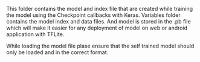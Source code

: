 This folder contains the model and index file that are created while training the model using the Checkpoint callbacks with Keras. Variables folder contains the model index and data files. And model is stored in the .pb file which will make it easier for any deployment of model on web or android application with TFLite.

While loading the model file plase ensure that the self trained model should only be loaded and in the correct format.

